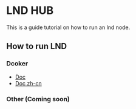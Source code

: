# LND HUB
This is a guide tutorial on how to run an lnd node.

## How to run LND

### Dcoker
  - [Doc](./docs/node-runner.docker.en.md)
  - [Doc zh-cn](./docs/node-runner.docker.zh.md)
### Other (Coming soon)